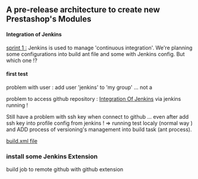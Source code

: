 ## A pre-release architecture to create new Prestashop's Modules</center>
#### Integration of Jenkins

<u>sprint 1 :</u>
Jenkins is used to manage 'continuous integration'.
We're planning some configurations into build ant file and some with Jenkins config.
But which one !?

#### first test

problem with user : add user 'jenkins' to 'my group' ... not a 

problem to access github repository :
[Integration Of Jenkins](https://github.com/PrestaFactoryModules/demo-prestashop-creation-module/tree/IntegrationOfJenkins) via jenkins running !

Still have a problem with ssh key when connect to github ... even after add ssh key into profile config from jenkins !
=> running test localy (normal way ) and ADD process of versioning's management into build task (ant process).

[build.xml file](https://github.com/PrestaFactoryModules/demo-prestashop-creation-module/blob/IntegrationOfJenkins/build.xml)


### install some Jenkins Extension
build job to remote github with github extension 


